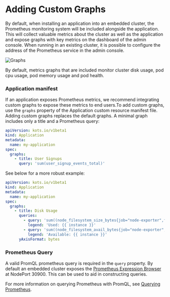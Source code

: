# Adding Custom Graphs

By default, when installing an application into an embedded cluster, the Prometheus monitoring system will be included alongside the application.
This will collect valuable metrics about the cluster as well as the application and expose graphs with key metrics on the dashboard of the admin console.
When running in an existing cluster, it is possible to configure the address of the Prometheus service in the admin console.

![Graphs](/images/kotsadm-dashboard-graph.png)

By default, metrics graphs that are included monitor cluster disk usage, pod cpu usage, pod memory usage and pod health.

### Application manifest

If an application exposes Prometheus metrics, we recommend integrating custom graphs to expose these metrics to end users.To add custom graphs, use the `graphs` property of the Application custom resource manifest file.
Adding custom graphs replaces the default graphs.
A minimal graph includes only a title and a Prometheus query:

```yaml
apiVersion: kots.io/v1beta1
kind: Application
metadata:
  name: my-application
spec:
  graphs:
    - title: User Signups
      query: 'sum(user_signup_events_total)'
```

See below for a more robust example:

```yaml
apiVersion: kots.io/v1beta1
kind: Application
metadata:
  name: my-application
spec:
  graphs:
    - title: Disk Usage
      queries:
        - query: 'sum((node_filesystem_size_bytes{job="node-exporter",fstype!="",instance!=""} - node_filesystem_avail_bytes{job="node-exporter", fstype!=""})) by (instance)'
          legend: 'Used: {{ instance }}'
        - query: 'sum((node_filesystem_avail_bytes{job="node-exporter",fstype!="",instance!=""})) by (instance)'
          legend: 'Available: {{ instance }}'
      yAxisFormat: bytes
```

### Prometheus Query

A valid PromQL prometheus query is required in the `query` property.
By default an embedded cluster exposes the [Prometheus Expression Browser](https://prometheus.io/docs/visualization/browser/) at NodePort 30900.
This can be used to aid in constructing queries.

For more information on querying Prometheus with PromQL, see [Querying Prometheus](https://prometheus.io/docs/prometheus/latest/querying/basics/).
